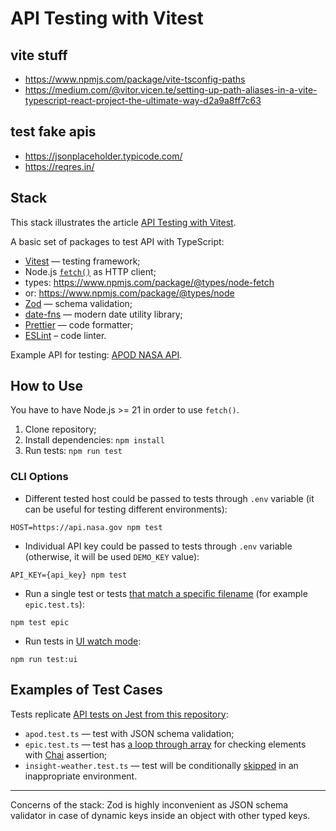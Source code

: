 # API Testing with Vitest

## vite stuff

- https://www.npmjs.com/package/vite-tsconfig-paths
- https://medium.com/@vitor.vicen.te/setting-up-path-aliases-in-a-vite-typescript-react-project-the-ultimate-way-d2a9a8ff7c63

## test fake apis

- https://jsonplaceholder.typicode.com/
- https://reqres.in/

## Stack

This stack illustrates the article [API Testing with Vitest](https://medium.com/@adequatica/api-testing-with-vitest-391697942527).

A basic set of packages to test API with TypeScript:

- [Vitest](https://vitest.dev) — testing framework;
- Node.js [`fetch()`](https://nodejs.org/dist/latest-v21.x/docs/api/globals.html#fetch) as HTTP client;
- types: https://www.npmjs.com/package/@types/node-fetch
- or: https://www.npmjs.com/package/@types/node
- [Zod](https://zod.dev) — schema validation;
- [date-fns](https://date-fns.org) — modern date utility library;
- [Prettier](https://prettier.io) — code formatter;
- [ESLint](https://eslint.org/) – code linter.

Example API for testing: [APOD NASA API](https://api.nasa.gov).

## How to Use

You have to have Node.js >= 21 in order to use `fetch()`.

1. Clone repository;
2. Install dependencies: `npm install`
3. Run tests: `npm run test`

### CLI Options

- Different tested host could be passed to tests through `.env` variable (it can be useful for testing different environments):

`HOST=https://api.nasa.gov npm test`

- Individual API key could be passed to tests through `.env` variable (otherwise, it will be used `DEMO_KEY` value):

`API_KEY={api_key} npm test`

- Run a single test or tests [that match a specific filename](https://vitest.dev/guide/filtering.html#test-filtering) (for example `epic.test.ts`):

`npm test epic`

- Run tests in [UI watch mode](https://vitest.dev/guide/ui.html):

`npm run test:ui`

## Examples of Test Cases

Tests replicate [API tests on Jest from this repository](https://github.com/adequatica/api-testing):

- `apod.test.ts` — test with JSON schema validation;
- `epic.test.ts` — test has [a loop through array](https://developer.mozilla.org/en-US/docs/Web/JavaScript/Reference/Global_Objects/Array/forEach) for checking elements with [Chai](https://www.chaijs.com/api/bdd/) assertion;
- `insight-weather.test.ts` — test will be conditionally [skipped](https://vitest.dev/api/#test-skip) in an inappropriate environment.

---

Concerns of the stack: Zod is highly inconvenient as JSON schema validator in case of dynamic keys inside an object with other typed keys.
